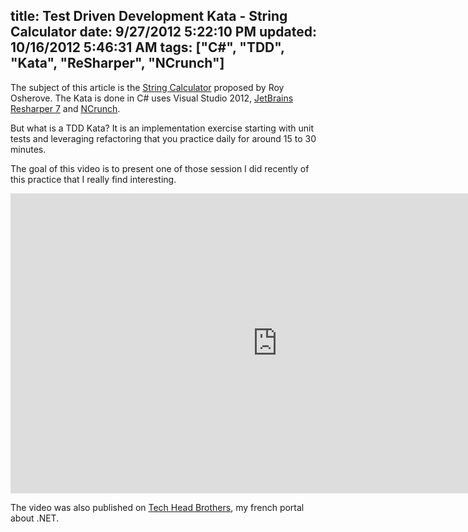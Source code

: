 title: Test Driven Development Kata - String Calculator
date: 9/27/2012 5:22:10 PM
updated: 10/16/2012 5:46:31 AM
tags: ["C#", "TDD", "Kata", "ReSharper", "NCrunch"]
---
The subject of this article is the [String Calculator](http://osherove.com/tdd-kata-1/) proposed by Roy Osherove. The Kata is done in C# uses Visual Studio 2012, [JetBrains Resharper 7](www.jetbrains.com/resharper/) and [NCrunch](http://ncrunch.net).

But what is a TDD Kata? It is an implementation exercise starting with unit tests and leveraging refactoring that you practice daily for around 15 to 30 minutes.

The goal of this video is to present one of those session I did recently of this practice that I really find interesting.
 <iframe height="480" src="http://www.youtube.com/embed/79N60Wm0ntA" frameborder="0" width="853" allowfullscreen="allowfullscreen"></iframe>  

The video was also published on [Tech Head Brothers](http://www.techheadbrothers.com/Articles.aspx/test-driven-development-kata-string-calculator), my french portal about .NET.
